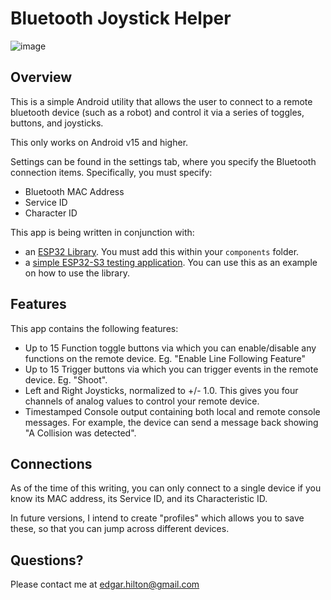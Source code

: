 # Bluetooth Joystick Helper

![image](https://github.com/user-attachments/assets/51b72aab-a875-41ea-9417-1bc484232290)


## Overview

This is a simple Android utility that allows the user to connect to a remote bluetooth device (such as a robot)
and control it via a series of toggles, buttons, and joysticks. 

This only works on Android v15 and higher.

Settings can be found in the settings tab, where you specify the Bluetooth connection items. Specifically, you must specify:

- Bluetooth MAC Address
- Service ID
- Character ID

This app is being written in conjunction with:

- an [ESP32 Library](https://github.com/efhilton/BluetoothJoystickLibraryESP32).  You must add this within your `components` folder.
- a [simple ESP32-S3 testing application](https://github.com/efhilton/BluetoothJoystickLibraryESP32Test). You can use this as an example on how to use the library.

## Features
This app contains the following features:

- Up to 15 Function toggle buttons via which you can enable/disable any functions on the remote device. Eg. "Enable Line Following Feature"
- Up to 15 Trigger buttons via which you can trigger events in the remote device. Eg. "Shoot".
- Left and Right Joysticks, normalized to +/- 1.0. This gives you four channels of analog values to control your remote device.
- Timestamped Console output containing both local and remote console messages. For example, the device can send a message back showing "A Collision was detected".

## Connections
As of the time of this writing, you can only connect to a single device if you know its MAC address, its Service ID, and its Characteristic ID.  

In future versions, I intend to create "profiles" which allows you to save these, so that you can jump across different devices. 

## Questions?

Please contact me at [edgar.hilton@gmail.com](mailto:edgar.hilton@gmail.com)
